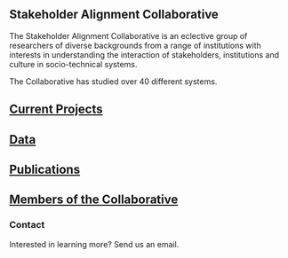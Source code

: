 ## Stakeholder Alignment Collaborative

The Stakeholder Alignment Collaborative is an eclective group of researchers of diverse backgrounds from a range of institutions with interests in understanding the interaction of stakeholders, institutions and culture in socio-technical systems.

The Collaborative has studied over 40 different systems.

## [Current Projects](https://stakeholder-alignment-collaborative.github.io/projects.md)

## [Data](https://stakeholder-alignment-collaborative.github.io/data.md)

## [Publications](https://stakeholder-alignment-collaborative.github.io/publications.md)

## [Members of the Collaborative](https://stakeholder-alignment-collaborative.github.io/members)

### Contact

Interested in learning more? Send us an email.
